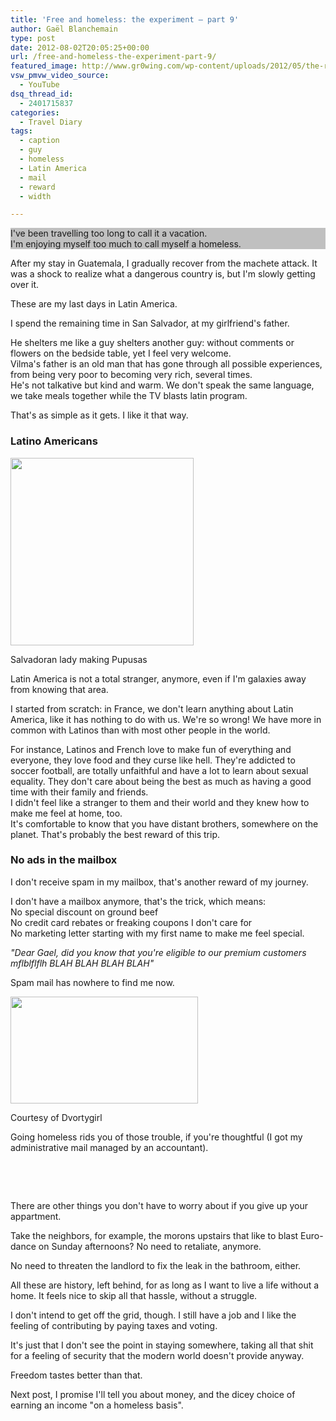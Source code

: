 ```yaml
---
title: 'Free and homeless: the experiment – part 9'
author: Gaël Blanchemain
type: post
date: 2012-08-02T20:05:25+00:00
url: /free-and-homeless-the-experiment-part-9/
featured_image: http://www.gr0wing.com/wp-content/uploads/2012/05/the-road-lola.jpg
vsw_pmvw_video_source:
  - YouTube
dsq_thread_id:
  - 2401715837
categories:
  - Travel Diary
tags:
  - caption
  - guy
  - homeless
  - Latin America
  - mail
  - reward
  - width

---
```

<p style="background-color: silver;">
  I've been travelling too long to call it a vacation.<br /> I'm enjoying myself too much to call myself a homeless.
</p>

After my stay in Guatemala, I gradually recover from the machete attack. It was a shock to realize what a dangerous country is, but I'm slowly getting over it.

These are my last days in Latin America.<!--more-->

I spend the remaining time in San Salvador, at my girlfriend's father.

He shelters me like a guy shelters another guy: without comments or flowers on the bedside table, yet I feel very welcome.  
Vilma's father is an old man that has gone through all possible experiences, from being very poor to becoming very rich, several times.  
He's not talkative but kind and warm. We don't speak the same language, we take meals together while the TV blasts latin program.

That's as simple as it gets. I like it that way.

### Latino Americans

<div id="attachment_3416" style="width: 303px" class="wp-caption alignleft">
  <img aria-describedby="caption-attachment-3416" class="size-medium wp-image-3416" title="Pupuseria-Mamita" src="http://www.gr0wing.com/wp-content/uploads/2012/08/Pupuseria-Mamita-293x300.jpg" alt="" width="293" height="300" srcset="https://www.gr0wing.com/wp-content/uploads/2012/08/Pupuseria-Mamita-293x300.jpg 293w, https://www.gr0wing.com/wp-content/uploads/2012/08/Pupuseria-Mamita.jpg 400w" sizes="(max-width: 293px) 100vw, 293px" />
  
  <p id="caption-attachment-3416" class="wp-caption-text">
    Salvadoran lady making Pupusas
  </p>
</div>

Latin America is not a total stranger, anymore, even if I'm galaxies away from knowing that area.

I started from scratch: in France, we don't learn anything about Latin America, like it has nothing to do with us. We're so wrong! We have more in common with Latinos than with most other people in the world.

For instance, Latinos and French love to make fun of everything and everyone, they love food and they curse like hell. They're addicted to soccer football, are totally unfaithful and have a lot to learn about sexual equality. They don't care about being the best as much as having a good time with their family and friends.  
I didn't feel like a stranger to them and their world and they knew how to make me feel at home, too.  
It's comfortable to know that you have distant brothers, somewhere on the planet. That's probably the best reward of this trip.

### No ads in the mailbox

I don't receive spam in my mailbox, that's another reward of my journey.

I don't have a mailbox anymore, that's the trick, which means:  
No special discount on ground beef  
No credit card rebates or freaking coupons I don't care for  
No marketing letter starting with my first name to make me feel special.

_"Dear Gael, did you know that you're eligible to our premium customers mflblflflh BLAH BLAH BLAH BLAH"_

Spam mail has nowhere to find me now.

<div id="attachment_3422" style="width: 310px" class="wp-caption alignleft">
  <img aria-describedby="caption-attachment-3422" class="size-medium wp-image-3422" title="800px-Pile_of_junk_mail" src="http://www.gr0wing.com/wp-content/uploads/2012/08/800px-Pile_of_junk_mail-300x171.jpeg" alt="" width="300" height="171" srcset="https://www.gr0wing.com/wp-content/uploads/2012/08/800px-Pile_of_junk_mail-300x171.jpeg 300w, https://www.gr0wing.com/wp-content/uploads/2012/08/800px-Pile_of_junk_mail-588x336.jpeg 588w, https://www.gr0wing.com/wp-content/uploads/2012/08/800px-Pile_of_junk_mail.jpeg 800w" sizes="(max-width: 300px) 100vw, 300px" />
  
  <p id="caption-attachment-3422" class="wp-caption-text">
    Courtesy of Dvortygirl
  </p>
</div>

Going homeless rids you of those trouble, if you're thoughtful (I got my administrative mail managed by an accountant).

&nbsp;

&nbsp;

There are other things you don't have to worry about if you give up your appartment.

Take the neighbors, for example, the morons upstairs that like to blast Euro-dance on Sunday afternoons? No need to retaliate, anymore.

No need to threaten the landlord to fix the leak in the bathroom, either.

All these are history, left behind, for as long as I want to live a life without a home. It feels nice to skip all that hassle, without a struggle.

I don't intend to get off the grid, though. I still have a job and I like the feeling of contributing by paying taxes and voting.

It's just that I don't see the point in staying somewhere, taking all that shit for a feeling of security that the modern world doesn't provide anyway.

Freedom tastes better than that.

Next post, I promise I'll tell you about money, and the dicey choice of earning an income "on a homeless basis".
